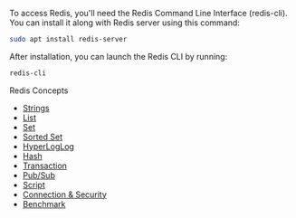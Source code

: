 To access Redis, you'll need the Redis Command Line Interface (redis-cli). You can install it along with Redis server using this command:
```bash
sudo apt install redis-server
```

After installation, you can launch the Redis CLI by running:
```bash
redis-cli
```

Redis Concepts
* [Strings](./redis/string.md)
* [List](./redis/list.md)
* [Set](./redis/set.md)
* [Sorted Set](./redis/sorted-set.md)
* [HyperLogLog](./redis/hyperloglog.md)
* [Hash](./redis/hash.md)
* [Transaction](./redis/transaction.md)
* [Pub/Sub](./redis/pub-sub.md)
* [Script](./redis/script.md)
* [Connection & Security](./redis/connection-security.md)
* [Benchmark](./redis/benchmark.md)

